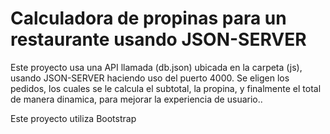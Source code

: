 # Calculadora de propinas para un restaurante usando JSON-SERVER

Este proyecto usa una API llamada (db.json) ubicada en la carpeta (js), usando JSON-SERVER haciendo uso del puerto 4000.
Se eligen los pedidos, los cuales se le calcula el subtotal, la propina, y finalmente el total de manera dinamica, para mejorar la experiencia de usuario..

Este proyecto utiliza Bootstrap

